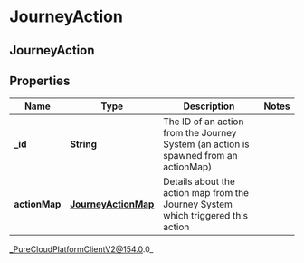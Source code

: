 # JourneyAction

## JourneyAction

## Properties

|Name | Type | Description | Notes|
|------------ | ------------- | ------------- | -------------|
| **_id** | **String** | The ID of an action from the Journey System (an action is spawned from an actionMap) | |
| **actionMap** | [**JourneyActionMap**](JourneyActionMap) | Details about the action map from the Journey System which triggered this action | |



_PureCloudPlatformClientV2@154.0.0_
